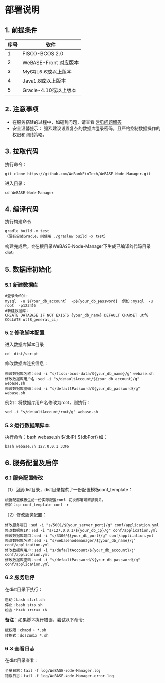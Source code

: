# 部署说明

## 1. 前提条件

| 序号 | 软件                  |
| ---- | --------------------- |
| 1    | FISCO-BCOS 2.0        |
| 2    | WeBASE-Front 对应版本 |
| 3    | MySQL5.6或以上版本    |
| 4    | Java1.8或以上版本     |
| 5    | Gradle-4.10或以上版本 |


## 2. 注意事项
* 在服务搭建的过程中，如碰到问题，请查看 [常见问题解答](./install_FAQ.md)
* 安全温馨提示： 强烈建议设置复杂的数据库登录密码，且严格控制数据操作的权限和网络策略。

## 3. 拉取代码
执行命令：
```shell
git clone https://github.com/WeBankFinTech/WeBASE-Node-Manager.git
```
进入目录：

```shell
cd WeBASE-Node-Manager
```

## 4. 编译代码

执行构建命令：
```shell
gradle build -x test
（没有安装Gradle，则使用 ./gradlew build -x test）
```
构建完成后，会在根目录WeBASE-Node-Manager下生成已编译的代码目录dist。


## 5. 数据库初始化
### 5.1 新建数据库
```
#登录MySQL:
mysql  -u ${your_db_account}  -p${your_db_password}  例如：mysql  -u root  -p123456
#新建数据库：
CREATE DATABASE IF NOT EXISTS {your_db_name} DEFAULT CHARSET utf8 COLLATE utf8_general_ci;
```

### 5.2 修改脚本配置
进入数据库脚本目录
```shell
cd  dist/script
```
修改数据库连接信息：
```shell
修改数据库名称：sed -i "s/fisco-bcos-data/${your_db_name}/g" webase.sh
修改数据库用户名：sed -i "s/defaultAccount/${your_db_account}/g" webase.sh
修改数据库密码：sed -i "s/defaultPassword/${your_db_password}/g" webase.sh
```
例如：将数据库用户名修改为root，则执行：
```shell
sed -i "s/defaultAccount/root/g" webase.sh
```

### 5.3 运行数据库脚本
执行命令：bash  webase.sh  ${dbIP}  ${dbPort}
如：

```shell
bash webase.sh 127.0.0.1 3306
```

## 6. 服务配置及启停
### 6.1 服务配置修改
（1）回到dist目录，dist目录提供了一份配置模板conf_template：

```
根据配置模板生成一份实际配置conf。初次部署可直接拷贝。
例如：cp conf_template conf -r
```

（2）修改服务配置：
```shell
修改服务端口：sed -i "s/5001/${your_server_port}/g" conf/application.yml
修改数据库IP：sed -i "s/127.0.0.1/${your_db_ip}/g" conf/application.yml
修改数据库端口：sed -i "s/3306/${your_db_port}/g" conf/application.yml
修改数据库名称：sed -i "s/webasenodemanager/${your_db_name}/g" conf/application.yml
修改数据库用户：sed -i "s/defaultAccount/${your_db_account}/g" conf/application.yml
修改数据库密码：sed -i "s/defaultPassword/${your_db_password}/g" conf/application.yml
```

### 6.2 服务启停
在dist目录下执行：
```shell
启动：bash start.sh
停止：bash stop.sh
检查：bash status.sh
```
**备注**：如果脚本执行错误，尝试以下命令:

```
赋权限：chmod + *.sh
转格式：dos2unix *.sh
```

### 6.3 查看日志

在dist目录查看：
```shell
全量日志：tail -f log/WeBASE-Node-Manager.log
错误日志：tail -f log/WeBASE-Node-Manager-error.log
```